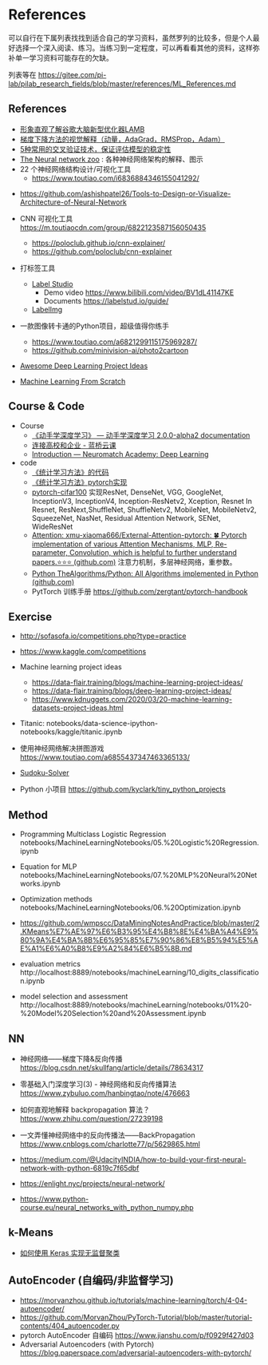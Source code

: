 # References
可以自行在下属列表找找到适合自己的学习资料，虽然罗列的比较多，但是个人最好选择一个深入阅读、练习。当练习到一定程度，可以再看看其他的资料，这样弥补单一学习资料可能存在的欠缺。

列表等在 https://gitee.com/pi-lab/pilab_research_fields/blob/master/references/ML_References.md



## References

* [形象直观了解谷歌大脑新型优化器LAMB](https://www.toutiao.com/i6687162064395305475/)
* [梯度下降方法的视觉解释（动量，AdaGrad，RMSProp，Adam）](https://www.toutiao.com/i6836422484028293640/)
* [5种常用的交叉验证技术，保证评估模型的稳定性](https://m.toutiaocdn.com/i6838062457596936718)
* [The Neural network zoo](https://www.asimovinstitute.org/neural-network-zoo/) : 各种神经网络架构的解释、图示
* 22 个神经网络结构设计/可视化工具
	- https://www.toutiao.com/i6836884346155041292/
- https://github.com/ashishpatel26/Tools-to-Design-or-Visualize-Architecture-of-Neural-Network
	
* CNN 可视化工具 https://m.toutiaocdn.com/group/6822123587156050435
	- https://poloclub.github.io/cnn-explainer/
	- https://github.com/poloclub/cnn-explainer

* 打标签工具
	- [Label Studio](https://labelstud.io/)
		- Demo video https://www.bilibili.com/video/BV1dL41147KE
		- Documents https://labelstud.io/guide/
	- [LabelImg](https://github.com/tzutalin/labelImg)

* 一款图像转卡通的Python项目，超级值得你练手
	- https://www.toutiao.com/a6821299115175969287/
	- https://github.com/minivision-ai/photo2cartoon

* [Awesome Deep Learning Project Ideas](https://github.com/NirantK/awesome-project-ideas)

* [Machine Learning From Scratch](https://github.com/eriklindernoren/ML-From-Scratch)



## Course & Code

- Course
  - [《动手学深度学习》 — 动手学深度学习 2.0.0-alpha2 documentation](https://zh-v2.d2l.ai/index.html)
  - [连接高校和企业 - 蓝桥云课](https://www.lanqiao.cn/)
  - [Introduction — Neuromatch Academy: Deep Learning](https://deeplearning.neuromatch.io/tutorials/intro.html)
- code
  - [《统计学习方法》的代码](https://gitee.com/afishoutis/MachineLearning)
  - [《统计学习方法》pytorch实现](https://github.com/fengdu78/lihang-code)
  -  [pytorch-cifar100](https://github.com/weiaicunzai/pytorch-cifar100)  实现ResNet, DenseNet, VGG, GoogleNet, InceptionV3, InceptionV4, Inception-ResNetv2, Xception, Resnet In Resnet, ResNext,ShuffleNet, ShuffleNetv2, MobileNet, MobileNetv2, SqueezeNet, NasNet, Residual Attention Network, SENet, WideResNet
  - [Attention:  xmu-xiaoma666/External-Attention-pytorch: 🍀 Pytorch implementation of various Attention Mechanisms, MLP, Re-parameter, Convolution, which is helpful to further understand papers.⭐⭐⭐ (github.com)](https://github.com/xmu-xiaoma666/External-Attention-pytorch)   注意力机制，多层神经网络，重参数。
  - [Python  TheAlgorithms/Python: All Algorithms implemented in Python (github.com)](https://github.com/TheAlgorithms/Python)
  - PytTorch 训练手册  https://github.com/zergtant/pytorch-handbook 

## Exercise
* http://sofasofa.io/competitions.php?type=practice
* https://www.kaggle.com/competitions
* Machine learning project ideas
  * https://data-flair.training/blogs/machine-learning-project-ideas/
  * https://data-flair.training/blogs/deep-learning-project-ideas/
  * https://www.kdnuggets.com/2020/03/20-machine-learning-datasets-project-ideas.html


* Titanic: notebooks/data-science-ipython-notebooks/kaggle/titanic.ipynb
* 使用神经网络解决拼图游戏 https://www.toutiao.com/a6855437347463365133/
* [Sudoku-Solver](https://github.com/shivaverma/Sudoku-Solver)
* Python 小项目 https://github.com/kyclark/tiny_python_projects


## Method

* Programming Multiclass Logistic Regression
notebooks/MachineLearningNotebooks/05.%20Logistic%20Regression.ipynb

* Equation for MLP
notebooks/MachineLearningNotebooks/07.%20MLP%20Neural%20Networks.ipynb

* Optimization methods
notebooks/MachineLearningNotebooks/06.%20Optimization.ipynb


* https://github.com/wmpscc/DataMiningNotesAndPractice/blob/master/2.KMeans%E7%AE%97%E6%B3%95%E4%B8%8E%E4%BA%A4%E9%80%9A%E4%BA%8B%E6%95%85%E7%90%86%E8%B5%94%E5%AE%A1%E6%A0%B8%E9%A2%84%E6%B5%8B.md

* evaluation metrics
http://localhost:8889/notebooks/machineLearning/10_digits_classification.ipynb


* model selection and assessment
http://localhost:8889/notebooks/machineLearning/notebooks/01%20-%20Model%20Selection%20and%20Assessment.ipynb


## NN
* 神经网络——梯度下降&反向传播 https://blog.csdn.net/skullfang/article/details/78634317
* 零基础入门深度学习(3) - 神经网络和反向传播算法 https://www.zybuluo.com/hanbingtao/note/476663
* 如何直观地解释 backpropagation 算法？ https://www.zhihu.com/question/27239198
* 一文弄懂神经网络中的反向传播法——BackPropagation https://www.cnblogs.com/charlotte77/p/5629865.html

* https://medium.com/@UdacityINDIA/how-to-build-your-first-neural-network-with-python-6819c7f65dbf
* https://enlight.nyc/projects/neural-network/
* https://www.python-course.eu/neural_networks_with_python_numpy.php


## k-Means
* [如何使用 Keras 实现无监督聚类](http://m.sohu.com/a/236221126_717210)

## AutoEncoder (自编码/非监督学习)
* https://morvanzhou.github.io/tutorials/machine-learning/torch/4-04-autoencoder/
* https://github.com/MorvanZhou/PyTorch-Tutorial/blob/master/tutorial-contents/404_autoencoder.py
* pytorch AutoEncoder 自编码 https://www.jianshu.com/p/f0929f427d03
* Adversarial Autoencoders (with Pytorch) https://blog.paperspace.com/adversarial-autoencoders-with-pytorch/